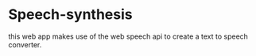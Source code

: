 # Speech-synthesis 
this web app makes use of the web speech api to create a text to speech converter.
